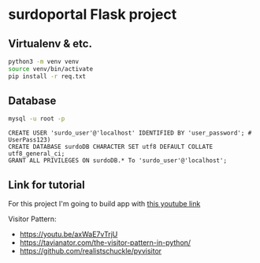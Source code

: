 # surdoportal Flask project

## Virtualenv & etc.
```bash
python3 -m venv venv
source venv/bin/activate
pip install -r req.txt
```

## Database
```bash
mysql -u root -p
```

```mysql
CREATE USER 'surdo_user'@'localhost' IDENTIFIED BY 'user_password'; # UserPass123)
CREATE DATABASE surdoDB CHARACTER SET utf8 DEFAULT COLLATE utf8_general_ci;
GRANT ALL PRIVILEGES ON surdoDB.* To 'surdo_user'@'localhost';
```

## Link for tutorial
For this project I'm going to build app with [this youtube link](https://www.youtube.com/watch?v=BNdIOnn-wik)

Visitor Pattern: 
- https://youtu.be/axWaE7vTrjU
- https://tavianator.com/the-visitor-pattern-in-python/
- https://github.com/realistschuckle/pyvisitor